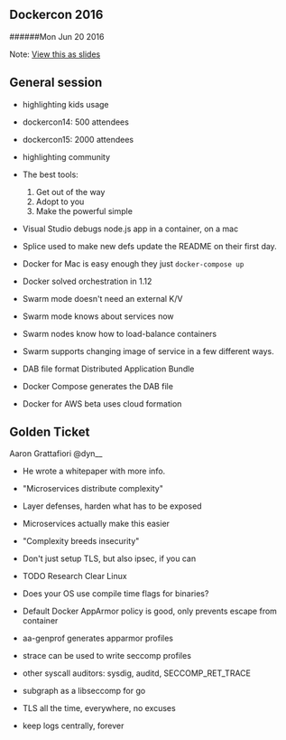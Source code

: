 Dockercon 2016
--------------
######Mon Jun 20 2016

Note: <a href="slides.html?events/2016/06/dockercon16.md#!">View this as slides</a>



General session
---------------
- highlighting kids usage
- dockercon14: 500 attendees
- dockercon15: 2000 attendees
- highlighting community
- The best tools:
  1. Get out of the way
  2. Adopt to you
  3. Make the powerful simple


- Visual Studio debugs node.js app in a container, on a mac
- Splice used to make new defs update the README on their first day.
- Docker for Mac is easy enough they just `docker-compose up`
- Docker solved orchestration in 1.12
- Swarm mode doesn't need an external K/V
- Swarm mode knows about services now
- Swarm nodes know how to load-balance containers
- Swarm supports changing image of service in a few different ways.
- DAB file format Distributed Application Bundle
- Docker Compose generates the DAB file
- Docker for AWS beta uses cloud formation



Golden Ticket
-------------
Aaron Grattafiori @dyn__

- He wrote a whitepaper with more info.
- "Microservices distribute complexity"
- Layer defenses, harden what has to be exposed
- Microservices actually make this easier
- "Complexity breeds insecurity"


- Don't just setup TLS, but also ipsec, if you can
- TODO Research Clear Linux
- Does your OS use compile time flags for binaries?
- Default Docker AppArmor policy is good, only prevents escape from container
- aa-genprof generates apparmor profiles


- strace can be used to write seccomp profiles
- other syscall auditors: sysdig, auditd, SECCOMP_RET_TRACE
- subgraph as a libseccomp for go
- TLS all the time, everywhere, no excuses
- keep logs centrally, forever


